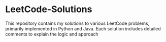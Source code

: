 # LeetCode-Solutions
This repository contains my solutions to various LeetCode problems, primarily implemented in Python and Java. Each solution includes detailed comments to explain the logic and approach
